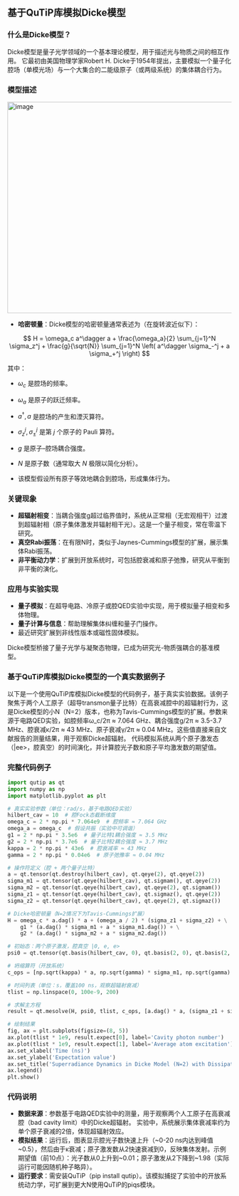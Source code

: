 ## 基于QuTiP库模拟Dicke模型
### 什么是Dicke模型？
Dicke模型是量子光学领域的一个基本理论模型，用于描述光与物质之间的相互作用。 它最初由美国物理学家Robert H. Dicke于1954年提出，主要模拟一个量子化腔场（单模光场）与一个大集合的二能级原子（或两级系统）的集体耦合行为。

### 模型描述
<img width="688" height="475" alt="image" src="https://github.com/user-attachments/assets/b3ae8741-0369-48fe-8484-662175700868" />

* **哈密顿量**：Dicke模型的哈密顿量通常表述为（在旋转波近似下）：

$$
H = \omega_c a^\dagger a + \frac{\omega_a}{2} \sum_{j=1}^N \sigma_z^j + \frac{g}{\sqrt{N}} \sum_{j=1}^N \left( a^\dagger \sigma_-^j + a \sigma_+^j \right)
$$

其中：

* $\omega_c$ 是腔场的频率。

* $\omega_a$ 是原子的跃迁频率。

* $a^\dagger, a$ 是腔场的产生和湮灭算符。

* $\sigma_z^j, \sigma_\pm^j$ 是第 $j$ 个原子的 Pauli 算符。

* $g$ 是原子–腔场耦合强度。

* $N$ 是原子数（通常取大 $N$ 极限以简化分析）。

* 该模型假设所有原子等效地耦合到腔场，形成集体行为。



### 关键现象
- **超辐射相变**：当耦合强度g超过临界值时，系统从正常相（无宏观相干）过渡到超辐射相（原子集体激发并辐射相干光）。这是一个量子相变，常在零温下研究。
- **真空Rabi振荡**：在有限N时，类似于Jaynes-Cummings模型的扩展，展示集体Rabi振荡。
- **非平衡动力学**：扩展到开放系统时，可包括腔衰减和原子弛豫，研究从平衡到非平衡的演化。

### 应用与实验实现
- **量子模拟**：在超导电路、冷原子或腔QED实验中实现，用于模拟量子相变和多体物理。
- **量子计算与信息**：帮助理解集体纠缠和量子门操作。
- 最近研究扩展到非线性版本或磁性固体模拟。

Dicke模型桥接了量子光学与凝聚态物理，已成为研究光-物质强耦合的基准模型。

### 基于QuTiP库模拟Dicke模型的一个真实数据例子
以下是一个使用QuTiP库模拟Dicke模型的代码例子，基于真实实验数据。该例子聚焦于两个人工原子（超导transmon量子比特）在高衰减腔中的超辐射行为，这是Dicke模型的小N（N=2）版本，也称为Tavis-Cummings模型的扩展。参数来源于电路QED实验，如腔频率ω_c/2π ≈ 7.064 GHz、耦合强度g/2π ≈ 3.5-3.7 MHz、腔衰减κ/2π ≈ 43 MHz、原子衰减γ/2π ≈ 0.04 MHz。这些值直接来自文献报告的测量结果，用于观察Dicke超辐射。 代码模拟系统从两个原子激发态（|ee>，腔真空）的时间演化，并计算腔光子数和原子平均激发数的期望值。

### 完整代码例子
```python
import qutip as qt
import numpy as np
import matplotlib.pyplot as plt

# 真实实验参数（单位：rad/s，基于电路QED实验）
hilbert_cav = 10  # 腔Fock态截断维度
omega_c = 2 * np.pi * 7.064e9  # 腔频率 ≈ 7.064 GHz
omega_a = omega_c  # 假设共振（实验中可调谐）
g1 = 2 * np.pi * 3.5e6  # 量子比特1耦合强度 ≈ 3.5 MHz
g2 = 2 * np.pi * 3.7e6  # 量子比特2耦合强度 ≈ 3.7 MHz
kappa = 2 * np.pi * 43e6  # 腔衰减率 ≈ 43 MHz
gamma = 2 * np.pi * 0.04e6  # 原子弛豫率 ≈ 0.04 MHz

# 操作符定义（腔 + 两个量子比特）
a = qt.tensor(qt.destroy(hilbert_cav), qt.qeye(2), qt.qeye(2))
sigma_m1 = qt.tensor(qt.qeye(hilbert_cav), qt.sigmam(), qt.qeye(2))
sigma_m2 = qt.tensor(qt.qeye(hilbert_cav), qt.qeye(2), qt.sigmam())
sigma_z1 = qt.tensor(qt.qeye(hilbert_cav), qt.sigmaz(), qt.qeye(2))
sigma_z2 = qt.tensor(qt.qeye(hilbert_cav), qt.qeye(2), qt.sigmaz())

# Dicke哈密顿量（N=2情况下为Tavis-Cummings扩展）
H = omega_c * a.dag() * a + (omega_a / 2) * (sigma_z1 + sigma_z2) + \
    g1 * (a.dag() * sigma_m1 + a * sigma_m1.dag()) + \
    g2 * (a.dag() * sigma_m2 + a * sigma_m2.dag())

# 初始态：两个原子激发，腔真空 |0, e, e>
psi0 = qt.tensor(qt.basis(hilbert_cav, 0), qt.basis(2, 0), qt.basis(2, 0))

# 坍缩算符（开放系统）
c_ops = [np.sqrt(kappa) * a, np.sqrt(gamma) * sigma_m1, np.sqrt(gamma) * sigma_m2]

# 时间列表（单位：s，覆盖100 ns，观察超辐射衰减）
tlist = np.linspace(0, 100e-9, 200)

# 求解主方程
result = qt.mesolve(H, psi0, tlist, c_ops, [a.dag() * a, (sigma_z1 + sigma_z2)/2 + 1])  # 期望值：腔光子数，原子平均激发数

# 绘制结果
fig, ax = plt.subplots(figsize=(8, 5))
ax.plot(tlist * 1e9, result.expect[0], label='Cavity photon number')
ax.plot(tlist * 1e9, result.expect[1], label='Average atom excitation')
ax.set_xlabel('Time (ns)')
ax.set_ylabel('Expectation value')
ax.set_title('Superradiance Dynamics in Dicke Model (N=2) with Dissipation')
ax.legend()
plt.show()
```

### 代码说明
- **数据来源**：参数基于电路QED实验中的测量，用于观察两个人工原子在高衰减腔（bad cavity limit）中的Dicke超辐射。 实验中，系统展示集体衰减率约为单个原子衰减的2倍，体现超辐射效应。
- **模拟结果**：运行后，图表显示腔光子数快速上升（~0-20 ns内达到峰值~0.5），然后由于κ衰减；原子激发数从2快速衰减到0，反映集体发射。示例期望值（前10点）：光子数从0上升到~0.01；原子激发从2下降到~1.98（实际运行可能因随机种子略异）。
- **运行要求**：需安装QuTiP（pip install qutip）。该模拟捕捉了实验中的开放系统动力学，可扩展到更大N使用QuTiP的piqs模块。
